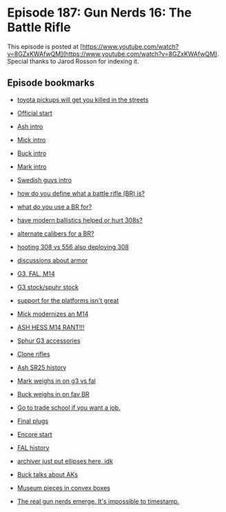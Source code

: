 
Episode 187: Gun Nerds 16: The Battle Rifle
============================================

This episode is posted at [https://www.youtube.com/watch?v=8GZxKWAfwQM](https://www.youtube.com/watch?v=8GZxKWAfwQM). Special thanks to
Jarod Rosson for indexing it.

Episode bookmarks
---------------------

  * [toyota pickups will get you killed in the streets](https://www.youtube.com/watch?v=8GZxKWAfwQM&t=2800s)

  * [Official start](https://www.youtube.com/watch?v=8GZxKWAfwQM&t=3080s)

  * [Ash intro](https://www.youtube.com/watch?v=8GZxKWAfwQM&t=3420s)

  * [Mick intro](https://www.youtube.com/watch?v=8GZxKWAfwQM&t=3525s)

  * [Buck intro](https://www.youtube.com/watch?v=8GZxKWAfwQM&t=3600s)

  * [Mark intro](https://www.youtube.com/watch?v=8GZxKWAfwQM&t=3660s)

  * [Swedish guys intro](https://www.youtube.com/watch?v=8GZxKWAfwQM&t=3840s)

  * [how do you define what a battle rifle (BR) is?](https://www.youtube.com/watch?v=8GZxKWAfwQM&t=4110s)

  * [what do you use a BR for?](https://www.youtube.com/watch?v=8GZxKWAfwQM&t=4350s)

  * [have modern ballistics helped or hurt 308s?](https://www.youtube.com/watch?v=8GZxKWAfwQM&t=4880s)

  * [alternate calibers for a BR?](https://www.youtube.com/watch?v=8GZxKWAfwQM&t=5175s)

  * [hooting 308 vs 556 also deploying 308](https://www.youtube.com/watch?v=8GZxKWAfwQM&t=6480s)

  * [discussions about armor](https://www.youtube.com/watch?v=8GZxKWAfwQM&t=7320s)

  * [G3, FAL, M14](https://www.youtube.com/watch?v=8GZxKWAfwQM&t=7500s)

  * [G3 stock/spuhr stock](https://www.youtube.com/watch?v=8GZxKWAfwQM&t=7800s)

  * [support for the platforms isn't great](https://www.youtube.com/watch?v=8GZxKWAfwQM&t=7980s)

  * [Mick modernizes an M14](https://www.youtube.com/watch?v=8GZxKWAfwQM&t=8445s)

  * [ASH HESS M14 RANT!!!](https://www.youtube.com/watch?v=8GZxKWAfwQM&t=8685s)

  * [Sphur G3 accessories](https://www.youtube.com/watch?v=8GZxKWAfwQM&t=9480s)

  * [Clone rifles](https://www.youtube.com/watch?v=8GZxKWAfwQM&t=9810s)

  * [Ash SR25 history](https://www.youtube.com/watch?v=8GZxKWAfwQM&t=10230s)

  * [Mark weighs in on g3 vs fal](https://www.youtube.com/watch?v=8GZxKWAfwQM&t=10980s)

  * [Buck weighs in on fav BR](https://www.youtube.com/watch?v=8GZxKWAfwQM&t=11550s)

  * [Go to trade school if you want a job.](https://www.youtube.com/watch?v=8GZxKWAfwQM&t=11700s)

  * [Final plugs](https://www.youtube.com/watch?v=8GZxKWAfwQM&t=12600s)

  * [Encore start](https://www.youtube.com/watch?v=8GZxKWAfwQM&t=13500s)

  * [FAL history](https://www.youtube.com/watch?v=8GZxKWAfwQM&t=13620s)

  * [archiver just put ellipses here, idk](https://www.youtube.com/watch?v=8GZxKWAfwQM&t=14018s)

  * [Buck talks about AKs](https://www.youtube.com/watch?v=8GZxKWAfwQM&t=14180s)

  * [Museum pieces in convex boxes](https://www.youtube.com/watch?v=8GZxKWAfwQM&t=14520s)

  * [The real gun nerds emerge. It's impossible to timestamp.](https://www.youtube.com/watch?v=8GZxKWAfwQM&t=14700s)
